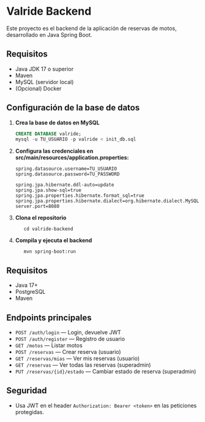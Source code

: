 # Valride Backend

Este proyecto es el backend de la aplicación de reservas de motos, desarrollado en Java Spring Boot.

## Requisitos

- Java JDK 17 o superior
- Maven
- MySQL (servidor local)
- (Opcional) Docker

## Configuración de la base de datos

1. **Crea la base de datos en MySQL**
   ```sql
   CREATE DATABASE valride;
   mysql -u TU_USUARIO -p valride < init_db.sql
2. **Configura las credenciales en src/main/resources/application.properties:**
    ```spring.datasource.url=jdbc:mysql://localhost:3306/valride?useSSL=false&serverTimezone=UTC
    spring.datasource.username=TU_USUARIO
    spring.datasource.password=TU_PASSWORD
    
    spring.jpa.hibernate.ddl-auto=update
    spring.jpa.show-sql=true
    spring.jpa.properties.hibernate.format_sql=true
    spring.jpa.properties.hibernate.dialect=org.hibernate.dialect.MySQL8Dialect
    server.port=8080
    
3. **Clona el repositorio**
   ```git clone https://github.com/tu-usuario/valride-backend.git
      cd valride-backend
4. **Compila y ejecuta el backend**
   ```mvn clean install
      mvn spring-boot:run  

## Requisitos
- Java 17+
- PostgreSQL
- Maven

## Endpoints principales
- `POST /auth/login` — Login, devuelve JWT
- `POST /auth/register` — Registro de usuario
- `GET /motos` — Listar motos
- `POST /reservas` — Crear reserva (usuario)
- `GET /reservas/mias` — Ver mis reservas (usuario)
- `GET /reservas` — Ver todas las reservas (superadmin)
- `PUT /reservas/{id}/estado` — Cambiar estado de reserva (superadmin)

## Seguridad
- Usa JWT en el header `Authorization: Bearer <token>` en las peticiones protegidas.